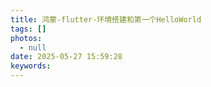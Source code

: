```yaml
---
title: 鸿蒙-flutter-环境搭建和第一个HelloWorld
tags: []
photos:
  - null
date: 2025-05-27 15:59:28
keywords:
---
```

